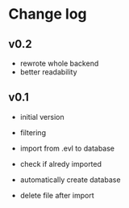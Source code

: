 # **Change log**

## v0.2

- rewrote whole backend
- better readability

## v0.1

- initial version

- filtering
- import from .evl to database
- check if alredy imported
- automatically create database
- delete file after import